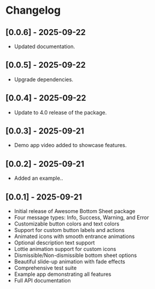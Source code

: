 # Changelog

## [0.0.6] - 2025-09-22

- Updated documentation.

## [0.0.5] - 2025-09-22

- Upgrade dependencies.

## [0.0.4] - 2025-09-22

- Update to 4.0 release of the package.

## [0.0.3] - 2025-09-21

- Demo app video added to showcase features.

## [0.0.2] - 2025-09-21

- Added an example..

## [0.0.1] - 2025-09-21

- Initial release of Awesome Bottom Sheet package
- Four message types: Info, Success, Warning, and Error
- Customizable button colors and text colors
- Support for custom button labels and actions
- Animated icons with smooth entrance animations
- Optional description text support
- Lottie animation support for custom icons
- Dismissible/Non-dismissible bottom sheet options
- Beautiful slide-up animation with fade effects
- Comprehensive test suite
- Example app demonstrating all features
- Full API documentation

